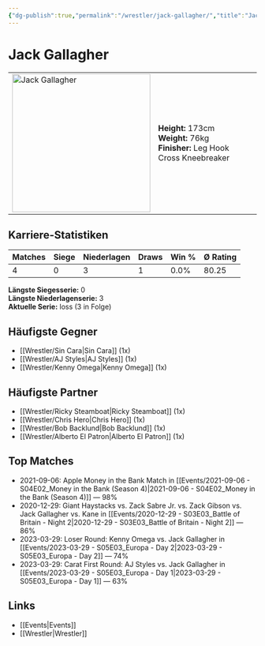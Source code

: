 ```yaml
---
{"dg-publish":true,"permalink":"/wrestler/jack-gallagher/","title":"Jack Gallagher","tags":["wrestler"],"noteIcon":""}
---
```



# Jack Gallagher

<table>
        <tr>
        <td><img src="https://github.com/CptSpaulding1980/choke-slam-wrestling/releases/download/images/Jack_Gallagher.png" width="280" alt="Jack Gallagher"></td>
        <td>
        <b>Height:</b> 173cm<br>
        <b>Weight:</b> 76kg<br>
        <b>Finisher:</b> Leg Hook Cross Kneebreaker<br>
        </td>
        </tr>
        </table>
        
## Karriere-Statistiken

| Matches | Siege | Niederlagen | Draws | Win % | Ø Rating |
|---------|-------|-------------|-------|-------|-----------|
| 4 | 0 | 3 | 1 | 0.0% | 80.25 |

**Längste Siegesserie:** 0<br>**Längste Niederlagenserie:** 3<br>**Aktuelle Serie:** loss (3 in Folge)


## Häufigste Gegner
- [[Wrestler/Sin Cara\|Sin Cara]] (1x)
- [[Wrestler/AJ Styles\|AJ Styles]] (1x)
- [[Wrestler/Kenny Omega\|Kenny Omega]] (1x)

## Häufigste Partner
- [[Wrestler/Ricky Steamboat\|Ricky Steamboat]] (1x)
- [[Wrestler/Chris Hero\|Chris Hero]] (1x)
- [[Wrestler/Bob Backlund\|Bob Backlund]] (1x)
- [[Wrestler/Alberto El Patron\|Alberto El Patron]] (1x)

## Top Matches
- 2021-09-06: Apple Money in the Bank Match in [[Events/2021-09-06 - S04E02_Money in the Bank (Season 4)\|2021-09-06 - S04E02_Money in the Bank (Season 4)]] — 98%
- 2020-12-29: Giant Haystacks vs. Zack Sabre Jr. vs. Zack Gibson vs. Jack Gallagher vs. Kane in [[Events/2020-12-29 - S03E03_Battle of Britain - Night 2\|2020-12-29 - S03E03_Battle of Britain - Night 2]] — 86%
- 2023-03-29: Loser Round: Kenny Omega vs. Jack Gallagher in [[Events/2023-03-29 - S05E03_Europa - Day 2\|2023-03-29 - S05E03_Europa - Day 2]] — 74%
- 2023-03-29: Carat First Round: AJ Styles vs. Jack Gallagher in [[Events/2023-03-29 - S05E03_Europa - Day 1\|2023-03-29 - S05E03_Europa - Day 1]] — 63%

## Links
- [[Events\|Events]]
- [[Wrestler\|Wrestler]]
